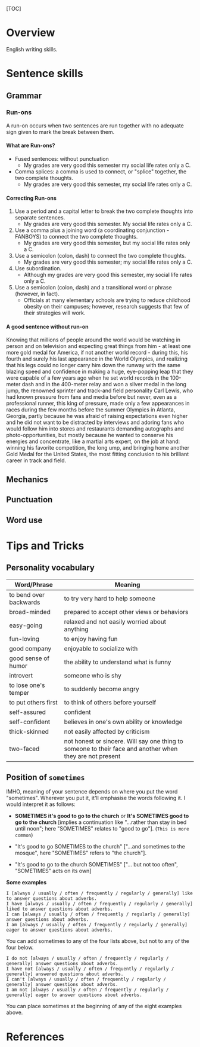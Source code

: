 [TOC]

# Overview

English writing skills.

# Sentence skills

## Grammar

### Run-ons

A run-on occurs when two sentences are run together with no adequate
sign given to mark the break between them.

#### What are Run-ons?

- Fused sentences: without punctuation
    + My grades are very good this semester my social life rates only a
      C.
- Comma splices: a comma is used to connect, or "splice" together, the
two complete thoughts.
    + My grades are very good this semester, my social life rates only a
      C.

#### Correcting Run-ons

1. Use a period and a capital letter to break the two complete thoughts
into separate sentences.
    - My grades are very good this semester. My social life rates only a
      C.
2. Use a comma plus a joining word (a coordinating conjunction -
FANBOYS) to connect the two complete thoughts.
    - My grades are very good this semester, but my social life rates
       only a C.
3. Use a semicolon (colon, dash) to connect the two complete thoughts.
    - My grades are very good this semester; my social life rates only
       a C.
4. Use subordination.
    - Although my grades are very good this semester, my social life
       rates only a C.
5. Use a semicolon (colon, dash) and a transitional word or phrase
   (however, in fact).
    - Officials at many elementary schools are trying to reduce
      childhood obesity on their campuses; however, research suggests
      that few of their strategies will work.

#### A good sentence without run-on

Knowing that millions of people around the world would be watching in
person and on television and expecting great things from him - at least
one more gold medal for America, if not another world record - during
this, his fourth and surely his last appearance in the World Olympics,
and realizing that his legs could no longer carry him down the runway
with the same blazing speed and confidence in making a huge, eye-popping
leap that they were capable of a few years ago when he set world records
in the 100-meter dash and in the 400-meter relay and won a silver medal
in the long jump, the renowned sprinter and track-and field personality
Carl Lewis, who had known pressure from fans and media before but never,
even as a professional runner, this king of pressure, made only a few
appearances in races during the few months before the summer Olympics in
Atlanta, Georgia, partly because he was afraid of raising expectations
even higher and he did not want to be distracted by interviews and
adoring fans who would follow him into stores and restaurants demanding
autographs and photo-opportunities, but mostly because he wanted to
conserve his energies and concentrate, like a martial arts expert, on
the job at hand: winning his favorite competition, the long ump, and
bringing home another Gold Medal for the United States, the most fitting
conclusion to his brilliant career in track and field.

## Mechanics

## Punctuation

## Word use

# Tips and Tricks

## Personality vocabulary

| Word/Phrase            | Meaning                                                                                                  |
| -                      | -                                                                                                        |
| to bend over backwards | to try very hard to help someone                                                                         |
| broad-minded           | prepared to accept other views or behaviors                                                              |
| easy-going             | relaxed and not easily worried about anything                                                            |
| fun-loving             | to enjoy having fun                                                                                      |
| good company           | enjoyable to socialize with                                                                              |
| good sense of humor    | the ability to understand what is funny                                                                  |
| introvert              | someone who is shy                                                                                       |
| to lose one's temper   | to suddenly become angry                                                                                 |
| to put others first    | to think of others before yourself                                                                       |
| self-assured           | confident                                                                                                |
| self-confident         | believes in one's own ability or knowledge                                                               |
| thick-skinned          | not easily affected by criticism                                                                         |
| two-faced              | not honest or sincere. Will say one thing to someone to their face and another when they are not present |


## Position of `sometimes`

IMHO, meaning of your sentence depends on where you put the word
"sometimes". Wherever you put it, it'll emphasise the words following
it. I would interpret it as follows:

- **SOMETIMES it's good to go to the church** or **It's SOMETIMES good
  to go to the church** [implies a continuation like "...rather than
  stay in bed until noon"; here "SOMETIMES" relates to "good to go"].
  (`This is more common`)

- "It's good to go SOMETIMES to the church" ["...and sometimes to the
  mosque", here "SOMETIMES" refers to "the church"].

- "It's good to go to the church SOMETIMES" ["... but not too often",
  "SOMETIMES" acts on its own]

**Some examples**

```
I [always / usually / often / frequently / regularly / generally] like to answer questions about adverbs.
I have [always / usually / often / frequently / regularly / generally] liked to answer questions about adverbs.
I can [always / usually / often / frequently / regularly / generally] answer questions about adverbs.
I am [always / usually / often / frequently / regularly / generally] eager to answer questions about adverbs.
```

You can add sometimes to any of the four lists above, but not to any of
the four below.

```
I do not [always / usually / often / frequently / regularly / generally] answer questions about adverbs.
I have not [always / usually / often / frequently / regularly / generally] answered questions about adverbs.
I can't [always / usually / often / frequently / regularly / generally] answer questions about adverbs.
I am not [always / usually / often / frequently / regularly / generally] eager to answer questions about adverbs.
```

You can place sometimes at the beginning of any of the eight examples
above.

# References

[1]: http://www.loc.gov "The Library of Congress"
[how-to-write-an-essay]: http://www.wikihow.com/Write-an-Essay "How to write an essay"
[plagiarism]: https://en.wikipedia.org/wiki/Plagiarism "Wikipedia - Plagiarism"
[strategies-for-writing-a-conclusion]: http://leo.stcloudstate.edu/acadwrite/conclude.html "Strategies for Writing a Conclusion"
